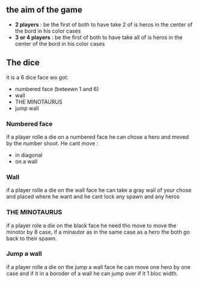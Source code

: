 
## the aim of the game
- **2 players** : be the first of both to have take 2 of is heros in the center of the bord in his color cases 
- **3 or 4 players** : be the first of both to have take all of is heros in the center of the bord in his color cases 

## The dice
it is a 6 dice face wo got: 
- numbered face (beteewn 1 and 6)
- wall
- THE MINOTAURUS
- jump wall

### Numbered face
if a player rolle a die on a numbered face he can chose a hero and moved by the number shoot. He cant move : 
- in diagonal
- on a wall 

### Wall
if a player rolle a die on the wall face he can take a gray wall of your chose and placed where he want and he cant lock any spawn and any heros 

### THE MINOTAURUS
if a player role a die on the black face he need tho move to move the minotor by 8 case, if a minautor as in the same case as a hero the both go back to their spawn.

### Jump a wall
if a player rolle a die on the jump a wall face he can move one hero by one case and if it in a boroder of a wall he can jump over if it 1 bloc width.